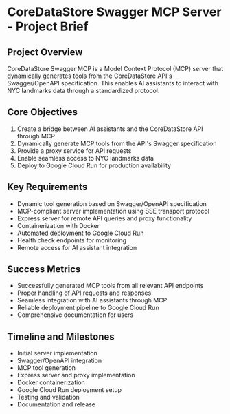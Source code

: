 # CoreDataStore Swagger MCP Server - Project Brief

## Project Overview
CoreDataStore Swagger MCP is a Model Context Protocol (MCP) server that dynamically generates tools from the CoreDataStore API's Swagger/OpenAPI specification. This enables AI assistants to interact with NYC landmarks data through a standardized protocol.

## Core Objectives
1. Create a bridge between AI assistants and the CoreDataStore API through MCP
2. Dynamically generate MCP tools from the API's Swagger specification
3. Provide a proxy service for API requests
4. Enable seamless access to NYC landmarks data
5. Deploy to Google Cloud Run for production availability

## Key Requirements
- Dynamic tool generation based on Swagger/OpenAPI specification
- MCP-compliant server implementation using SSE transport protocol
- Express server for remote API queries and proxy functionality
- Containerization with Docker
- Automated deployment to Google Cloud Run
- Health check endpoints for monitoring
- Remote access for AI assistant integration

## Success Metrics
- Successfully generated MCP tools from all relevant API endpoints
- Proper handling of API requests and responses
- Seamless integration with AI assistants through MCP
- Reliable deployment pipeline to Google Cloud Run
- Comprehensive documentation for users

## Timeline and Milestones
- Initial server implementation
- Swagger/OpenAPI integration
- MCP tool generation
- Express server and proxy implementation
- Docker containerization
- Google Cloud Run deployment setup
- Testing and validation
- Documentation and release
